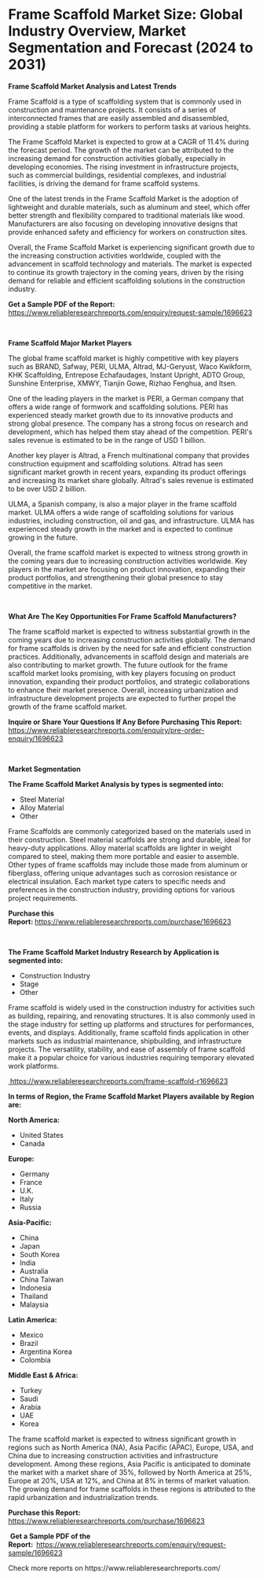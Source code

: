 <p><h1>Frame Scaffold Market Size: Global Industry Overview, Market Segmentation and Forecast (2024 to 2031)</h1></p><p><strong>Frame Scaffold Market Analysis and Latest Trends</strong></p>
<p><p>Frame Scaffold is a type of scaffolding system that is commonly used in construction and maintenance projects. It consists of a series of interconnected frames that are easily assembled and disassembled, providing a stable platform for workers to perform tasks at various heights.</p><p>The Frame Scaffold Market is expected to grow at a CAGR of 11.4% during the forecast period. The growth of the market can be attributed to the increasing demand for construction activities globally, especially in developing economies. The rising investment in infrastructure projects, such as commercial buildings, residential complexes, and industrial facilities, is driving the demand for frame scaffold systems.</p><p>One of the latest trends in the Frame Scaffold Market is the adoption of lightweight and durable materials, such as aluminum and steel, which offer better strength and flexibility compared to traditional materials like wood. Manufacturers are also focusing on developing innovative designs that provide enhanced safety and efficiency for workers on construction sites.</p><p>Overall, the Frame Scaffold Market is experiencing significant growth due to the increasing construction activities worldwide, coupled with the advancement in scaffold technology and materials. The market is expected to continue its growth trajectory in the coming years, driven by the rising demand for reliable and efficient scaffolding solutions in the construction industry.</p></p>
<p><strong>Get a Sample PDF of the Report:&nbsp;</strong> <a href="https://www.reliableresearchreports.com/enquiry/request-sample/1696623">https://www.reliableresearchreports.com/enquiry/request-sample/1696623</a></p>
<p>&nbsp;</p>
<p><strong>Frame Scaffold Major Market Players</strong></p>
<p><p>The global frame scaffold market is highly competitive with key players such as BRAND, Safway, PERI, ULMA, Altrad, MJ-Geryust, Waco Kwikform, KHK Scaffolding, Entrepose Echafaudages, Instant Upright, ADTO Group, Sunshine Enterprise, XMWY, Tianjin Gowe, Rizhao Fenghua, and Itsen.</p><p>One of the leading players in the market is PERI, a German company that offers a wide range of formwork and scaffolding solutions. PERI has experienced steady market growth due to its innovative products and strong global presence. The company has a strong focus on research and development, which has helped them stay ahead of the competition. PERI's sales revenue is estimated to be in the range of USD 1 billion.</p><p>Another key player is Altrad, a French multinational company that provides construction equipment and scaffolding solutions. Altrad has seen significant market growth in recent years, expanding its product offerings and increasing its market share globally. Altrad's sales revenue is estimated to be over USD 2 billion.</p><p>ULMA, a Spanish company, is also a major player in the frame scaffold market. ULMA offers a wide range of scaffolding solutions for various industries, including construction, oil and gas, and infrastructure. ULMA has experienced steady growth in the market and is expected to continue growing in the future.</p><p>Overall, the frame scaffold market is expected to witness strong growth in the coming years due to increasing construction activities worldwide. Key players in the market are focusing on product innovation, expanding their product portfolios, and strengthening their global presence to stay competitive in the market.</p></p>
<p>&nbsp;</p>
<p><strong>What Are The Key Opportunities For Frame Scaffold Manufacturers?</strong></p>
<p><p>The frame scaffold market is expected to witness substantial growth in the coming years due to increasing construction activities globally. The demand for frame scaffolds is driven by the need for safe and efficient construction practices. Additionally, advancements in scaffold design and materials are also contributing to market growth. The future outlook for the frame scaffold market looks promising, with key players focusing on product innovation, expanding their product portfolios, and strategic collaborations to enhance their market presence. Overall, increasing urbanization and infrastructure development projects are expected to further propel the growth of the frame scaffold market.</p></p>
<p><strong>Inquire or Share Your Questions If Any Before Purchasing This Report:</strong> <a href="https://www.reliableresearchreports.com/enquiry/pre-order-enquiry/1696623">https://www.reliableresearchreports.com/enquiry/pre-order-enquiry/1696623</a></p>
<p>&nbsp;</p>
<p><strong>Market Segmentation</strong></p>
<p><strong>The Frame Scaffold Market Analysis by types is segmented into:</strong></p>
<p><ul><li>Steel Material</li><li>Alloy Material</li><li>Other</li></ul></p>
<p><p>Frame Scaffolds are commonly categorized based on the materials used in their construction. Steel material scaffolds are strong and durable, ideal for heavy-duty applications. Alloy material scaffolds are lighter in weight compared to steel, making them more portable and easier to assemble. Other types of frame scaffolds may include those made from aluminum or fiberglass, offering unique advantages such as corrosion resistance or electrical insulation. Each market type caters to specific needs and preferences in the construction industry, providing options for various project requirements.</p></p>
<p><strong>Purchase this Report:&nbsp;</strong><a href="https://www.reliableresearchreports.com/purchase/1696623">https://www.reliableresearchreports.com/purchase/1696623</a></p>
<p>&nbsp;</p>
<p><strong>The Frame Scaffold Market Industry Research by Application is segmented into:</strong></p>
<p><ul><li>Construction Industry</li><li>Stage</li><li>Other</li></ul></p>
<p><p>Frame scaffold is widely used in the construction industry for activities such as building, repairing, and renovating structures. It is also commonly used in the stage industry for setting up platforms and structures for performances, events, and displays. Additionally, frame scaffold finds application in other markets such as industrial maintenance, shipbuilding, and infrastructure projects. The versatility, stability, and ease of assembly of frame scaffold make it a popular choice for various industries requiring temporary elevated work platforms.</p></p>
<p><a href="https://www.reliableresearchreports.com/frame-scaffold-r1696623">&nbsp;https://www.reliableresearchreports.com/frame-scaffold-r1696623</a></p>
<p><strong>In terms of Region, the Frame Scaffold Market Players available by Region are:</strong></p>
<p>
    <p> <strong> North America: </strong>
        <ul>
            <li>United States</li>
            <li>Canada</li>
        </ul>
        </p> 
    <p> <strong> Europe: </strong>
        <ul>
            <li>Germany</li>
            <li>France</li>
            <li>U.K.</li>
            <li>Italy</li>
            <li>Russia</li>
        </ul>
        </p> 
    <p> <strong> Asia-Pacific: </strong>
        <ul>
            <li>China</li>
            <li>Japan</li>
            <li>South Korea</li>
            <li>India</li>
            <li>Australia</li>
            <li>China Taiwan</li>
            <li>Indonesia</li>
            <li>Thailand</li>
            <li>Malaysia</li>
        </ul>
        </p> 
    <p> <strong> Latin America: </strong>
        <ul>
            <li>Mexico</li>
            <li>Brazil</li>
            <li>Argentina Korea</li>
            <li>Colombia</li>
        </ul>
        </p> 
    <p> <strong> Middle East & Africa: </strong>
        <ul>
            <li>Turkey</li>
            <li>Saudi</li>
            <li>Arabia</li>
            <li>UAE</li>
            <li>Korea</li>
        </ul>
    </p>
    </p>
<p><p>The frame scaffold market is expected to witness significant growth in regions such as North America (NA), Asia Pacific (APAC), Europe, USA, and China due to increasing construction activities and infrastructure development. Among these regions, Asia Pacific is anticipated to dominate the market with a market share of 35%, followed by North America at 25%, Europe at 20%, USA at 12%, and China at 8% in terms of market valuation. The growing demand for frame scaffolds in these regions is attributed to the rapid urbanization and industrialization trends.</p></p>
<p><strong>Purchase this Report: </strong><a href="https://www.reliableresearchreports.com/purchase/1696623">https://www.reliableresearchreports.com/purchase/1696623</a></p>
<p>&nbsp;<strong>Get a Sample PDF of the Report:&nbsp;&nbsp;</strong><a href="https://www.reliableresearchreports.com/enquiry/request-sample/1696623">https://www.reliableresearchreports.com/enquiry/request-sample/1696623</a></p>
<p><strong></strong></p>
<p>Check more reports on https://www.reliableresearchreports.com/</p>